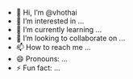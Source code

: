 - 👋 Hi, I’m @vhothai
- 👀 I’m interested in ...
- 🌱 I’m currently learning ...
- 💞️ I’m looking to collaborate on ...
- 📫 How to reach me ...
- 😄 Pronouns: ...
- ⚡ Fun fact: ...

<!---
vhothai/vhothai is a ✨ special ✨ repository because its `README.md` (this file) appears on your GitHub profile.
You can click the Preview link to take a look at your changes.
--->
